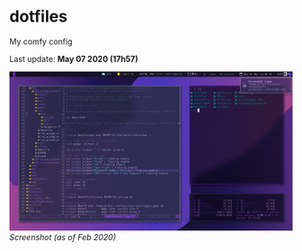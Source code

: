 # dotfiles
My comfy config

Last update: **May 07 2020 (17h57)**

![screenshot](https://github.com/arthurmassanes/dotfiles/blob/master/screenshots/screenshot-1585734405.png)
_Screenshot (as of Feb 2020)_
